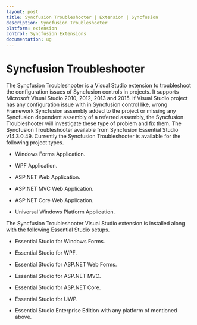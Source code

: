 ```yaml
---
layout: post
title: Syncfusion Troubleshooter | Extension | Syncfusion
description: Syncfusion Troubleshooter
platform: extension
control: Syncfusion Extensions
documentation: ug
---
```


# Syncfusion Troubleshooter

The Syncfusion Troubleshooter is a Visual Studio extension to troubleshoot the configuration issues of Syncfusion controls in projects. It supports Microsoft Visual Studio 2010, 2012, 2013 and 2015. If Visual Studio project has any configuration issue with in Syncfusion control like, wrong Framework Syncfusion assembly added to the project or missing any Syncfusion dependent assembly of a referred assembly, the Syncfusion Troubleshooter will investigate these type of problem and fix them. The Syncfusion Troubleshooter available from Syncfusion Essential Studio v14.3.0.49. Currently the Syncfusion Troubleshooter is available for the following project types.

* Windows Forms Application.

* WPF Application.

* ASP.NET Web Application.

* ASP.NET MVC Web Application.

* ASP.NET Core Web Application.

* Universal Windows Platform Application.

The Syncfusion Troubleshooter Visual Studio extension is installed along with the following Essential Studio setups. 

* Essential Studio for Windows Forms.

* Essential Studio for WPF.

* Essential Studio for ASP.NET Web Forms.

* Essential Studio for ASP.NET MVC.

* Essential Studio for ASP.NET Core.

* Essential Studio for UWP.

* Essential Studio Enterprise Edition with any platform of mentioned above. 
